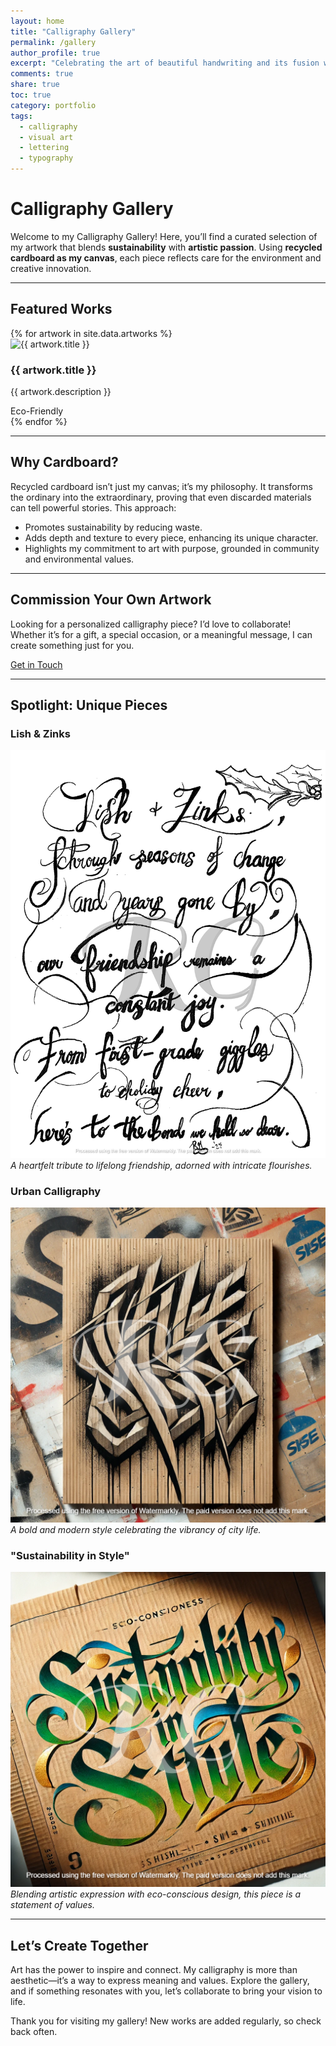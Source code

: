 ```yaml
---  
layout: home
title: "Calligraphy Gallery"
permalink: /gallery
author_profile: true
excerpt: "Celebrating the art of beautiful handwriting and its fusion with personal expression."  
comments: true  
share: true  
toc: true  
category: portfolio  
tags:  
  - calligraphy  
  - visual art  
  - lettering  
  - typography  
---
```


<link rel="stylesheet" href="/assets/css/gallery.css">

# Calligraphy Gallery

Welcome to my Calligraphy Gallery! Here, you’ll find a curated selection of my artwork that blends **sustainability** with **artistic passion**. Using **recycled cardboard as my canvas**, each piece reflects care for the environment and creative innovation.

---

## Featured Works

<div class="artwork-gallery">
  {% for artwork in site.data.artworks %}
  <div class="artwork-item">
    <img src="{{ artwork.image }}" alt="{{ artwork.title }}" class="artwork-image">
    <div class="artwork-details">
      <h3>{{ artwork.title }}</h3>
      <p>{{ artwork.description }}</p>
      <span class="sustainability-badge">Eco-Friendly</span>
    </div>
  </div>
  {% endfor %}
</div>

---

## Why Cardboard?

Recycled cardboard isn’t just my canvas; it’s my philosophy. It transforms the ordinary into the extraordinary, proving that even discarded materials can tell powerful stories. This approach:

- Promotes sustainability by reducing waste.
- Adds depth and texture to every piece, enhancing its unique character.
- Highlights my commitment to art with purpose, grounded in community and environmental values.

---

## Commission Your Own Artwork

Looking for a personalized calligraphy piece? I’d love to collaborate! Whether it’s for a gift, a special occasion, or a meaningful message, I can create something just for you.

<div class="cta">
  <a href="/contact/" class="cta-button">Get in Touch</a>
</div>

---

## Spotlight: Unique Pieces

### Lish & Zinks
![Lish & Zinks Forever](assets/images/forever_friends_calligraphy.png)
*A heartfelt tribute to lifelong friendship, adorned with intricate flourishes.*

### Urban Calligraphy
![Urban Calligraphy](assets/images/urban_calligraphy.png)
*A bold and modern style celebrating the vibrancy of city life.*

### "Sustainability in Style"
![Sustainability in Style](assets/images/sustainability_calligraphy.png)
*Blending artistic expression with eco-conscious design, this piece is a statement of values.*

---

## Let’s Create Together

Art has the power to inspire and connect. My calligraphy is more than aesthetic—it’s a way to express meaning and values. Explore the gallery, and if something resonates with you, let’s collaborate to bring your vision to life.

Thank you for visiting my gallery! New works are added regularly, so check back often.
